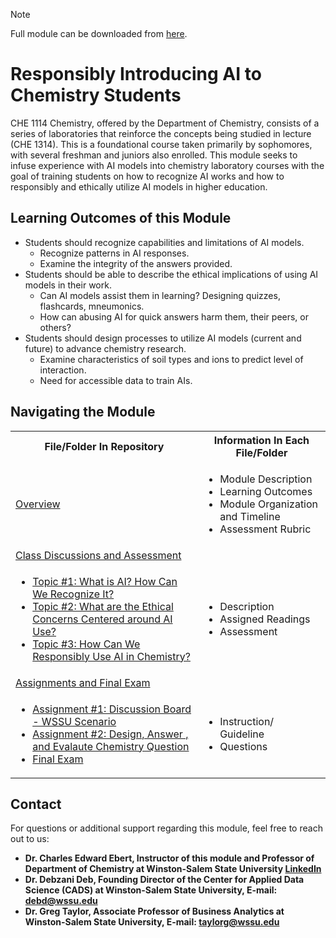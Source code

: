 > [!NOTE]
> Full module can be downloaded from [here](https://github.com/CADS-WSSU/WSSU-AI-Ethics-Modules/blob/main/AI%20in%20Business%20Ethics/AI%20in%20Business%20Ethics%20Module.pdf). 
# Responsibly Introducing AI to Chemistry Students
CHE 1114 Chemistry, offered by the Department of Chemistry, consists of a series of laboratories that reinforce the concepts being studied in lecture (CHE 1314). This is a foundational course taken primarily by sophomores, with several
freshman and juniors also enrolled. This module seeks to infuse experience with AI models into chemistry laboratory courses with the goal of training students on how to recognize AI works and how to responsibly and ethically utilize AI models in
higher education.

## Learning Outcomes of this Module

- Students should recognize capabilities and limitations of AI models.
  -	Recognize patterns in AI responses.
  -	Examine the integrity of the answers provided.
-	Students should be able to describe the ethical implications of using AI models in their work.
    - Can AI models assist them in learning? Designing quizzes, flashcards, mneumonics.
    - How can abusing AI for quick answers harm them, their peers, or others?
- Students should design processes to utilize AI models (current and future) to advance chemistry research.
    - Examine characteristics of soil types and ions to predict level of interaction.
    - Need for accessible data to train AIs.


## Navigating the Module
<table>
  <tbody>
    <tr>
      <th>File/Folder In Repository</th>
      <th>Information In Each File/Folder</th>
    </tr>
    <tr>
      <td><a href="https://drive.google.com/file/d/1eif18bx0mmhyLXstPYO-45CMRJ0tNHKM/view?usp=sharing">Overview</a></td>
      <td>
        <ul>
          <li>Module Description</li>
          <li>Learning Outcomes </li>
          <li>Module Organization and Timeline</li>
          <li>Assessment Rubric</li>
        </ul>
      </td>
    </tr>
    <tr>
    <td><a href="https://drive.google.com/drive/folders/15lDfHj7fP__P7wQT2fciAX7Akw4wG65z?usp=sharing">Class Discussions and Assessment</a></td> 
    </tr>
    <tr>
      <td>
        <ul>
          <li><a href="https://drive.google.com/file/d/1zP6EqS9nXIlo1KmCbcNKvwjdMf4hn5iJ/view?usp=sharing">Topic #1: What is AI?  How Can We Recognize It?</a></li>
          <li><a href="https://drive.google.com/file/d/1_1GG0bO95vDzFch_p47oWCVt_04wTCKm/view?usp=sharing">Topic #2: What are the Ethical Concerns Centered around AI Use?</a></li>
          <li><a href="https://drive.google.com/file/d/106rGRTk7XwDmAbyfiKm8zI0c7QgK9rPL/view?usp=sharing">Topic #3: How Can We Responsibly Use AI in Chemistry?</a></li>
      </td>
      <td>
        <ul>
          <li>Description</li>
          <li>Assigned Readings</li>
          <li>Assessment</li>
        </ul>
      </td>
    </tr>
    <tr>
    <td><a href="https://drive.google.com/drive/folders/1f8rNh_lW-xZ3wZZ3ieqzxXhMnd9t6UlO?usp=sharing">Assignments and Final Exam</a></td> 
    </tr>
    <tr>
      <td>
        <ul>
          <li><a href="https://drive.google.com/file/d/1vz1AdDuGGYVnFP8SgWCb-DJYF4UpKPWc/view?usp=sharing">Assignment #1: Discussion Board - WSSU Scenario</a></li>
          <li><a href="https://drive.google.com/file/d/1cm3ch615rYvFMRO0dqvw_5UUYp7KGumY/view?usp=sharing">Assignment #2: Design, Answer , and Evalaute Chemistry Question</a></li>
          <li><a href="https://drive.google.com/file/d/10aNpwhxmPh5aK9kJTpVpiobOUDucTM9o/view?usp=sharing">Final Exam</a></li>
      </td>
      <td>
        <ul>
          <li>Instruction/ Guideline</li>
          <li>Questions</li>
        </ul>
      </td>
    </tr>
  </tbody>
</table>

## Contact
For questions or additional support regarding this module, feel free to reach out to us:
* **Dr. Charles Edward Ebert, Instructor of this module and Professor of Department of Chemistry
at Winston-Salem State University [LinkedIn](https://www.linkedin.com/in/ed-ebert-0173a38/)**
* **Dr. Debzani Deb, Founding Director of the Center for Applied Data Science (CADS) at Winston-Salem State University,
  E-mail: debd@wssu.edu**
* **Dr. Greg Taylor, Associate Professor of Business Analytics at Winston-Salem State University, E-mail: taylorg@wssu.edu**
